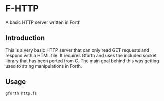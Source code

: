 # F-HTTP
A basic HTTP server written in Forth

## Introduction
This is a very basic HTTP server that can only read GET requests and respond
with a HTML file. It requires Gforth and uses the included socket library that
has been ported from C. The main goal behind this was getting used to string
manipulations in Forth.

## Usage
`` gforth http.fs ``